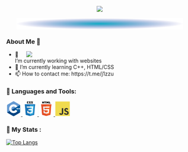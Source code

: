 <p align="center">
  <img src="https://readme-typing-svg.demolab.com/?lines=Hi,+I'm+j1zzu;Beginner+Software+Engineer;Frontend+Developer;I+strive+to+become+a+full-stack+developer👨‍💻&font=Odibee+Sans&center=true&width=700&height=45&color=0EADC6&vCenter=true&pause=800&size=30" />
</p>

<p align="center">
    <img align="center" width="450" height="30" src="https://github.com/j1zzu/j1zzu/blob/main/l1ne.png">
</p>



### About Me 🛀

<p align="right">
    <img align="right" width="450" src="https://github.com/j1zzu/j1zzu/blob/main/monkee.gif">
</p>

<ul >
  <li>🔭 I’m currently working with websites</li>
  <li>🌱 I’m currently learning C++, HTML/CSS</li>
  <li>📫 How to contact me: https://t.me/j1zzu</li>
</ul>



<h3 align="left">🔨 Languages and Tools:</h3>
<p align="left"> <a href="https://www.w3schools.com/cpp/" target="_blank" rel="noreferrer"> <img src="https://raw.githubusercontent.com/devicons/devicon/master/icons/cplusplus/cplusplus-original.svg" alt="cplusplus" width="40" height="40"/> </a> <a href="https://www.w3schools.com/css/" target="_blank" rel="noreferrer"> <img src="https://raw.githubusercontent.com/devicons/devicon/master/icons/css3/css3-original-wordmark.svg" alt="css3" width="40" height="40"/> </a> <a href="https://www.w3.org/html/" target="_blank" rel="noreferrer"> <img src="https://raw.githubusercontent.com/devicons/devicon/master/icons/html5/html5-original-wordmark.svg" alt="html5" width="40" height="40"/> </a> <a href="https://developer.mozilla.org/en-US/docs/Web/JavaScript" target="_blank" rel="noreferrer"> <img src="https://raw.githubusercontent.com/devicons/devicon/master/icons/javascript/javascript-original.svg" alt="javascript" width="40" height="40"/> </a> </p>

### :star2: My Stats :

[![Top Langs](https://github-readme-stats.vercel.app/api/top-langs/?username=j1zzu&layout=compact&theme=radical&&hide_border=true)](https://github.com/anuraghazra/github-readme-stats)

